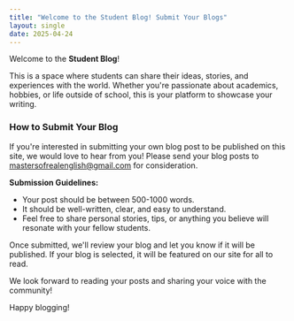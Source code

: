 ```yaml
---
title: "Welcome to the Student Blog! Submit Your Blogs"
layout: single
date: 2025-04-24
---
```

Welcome to the **Student Blog**!

This is a space where students can share their ideas, stories, and experiences with the world. Whether you're passionate about academics, hobbies, or life outside of school, this is your platform to showcase your writing.

### How to Submit Your Blog
If you're interested in submitting your own blog post to be published on this site, we would love to hear from you! Please send your blog posts to [mastersofrealenglish@gmail.com](mailto:mastersofrealenglish@gmail.com) for consideration.

**Submission Guidelines:**
- Your post should be between 500-1000 words.
- It should be well-written, clear, and easy to understand.
- Feel free to share personal stories, tips, or anything you believe will resonate with your fellow students.

Once submitted, we'll review your blog and let you know if it will be published. If your blog is selected, it will be featured on our site for all to read.

We look forward to reading your posts and sharing your voice with the community!

Happy blogging!

